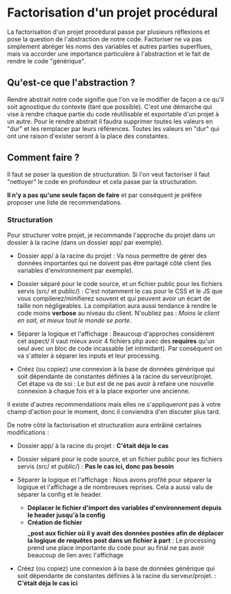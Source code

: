 # Factorisation d'un projet procédural

La factorisation d'un projet procédural passe par plusieurs réflexions et pose la question de l'abstraction de notre code. Factoriser ne va pas simplement abréger les noms des variables et autres parties superflues, mais va accorder une importance particulère à l'abstraction et le fait de rendre le code "générique".

## Qu'est-ce que l'abstraction ?

Rendre abstrait notre code signifie que l'on va le modifier de façon a ce qu'il soit agnostique du contexte (tant que possible). C'est une démarche qui vise à rendre chaque partie du code réutilisable et exportable d'un projet à un autre.
Pour le rendre abstrait il faudra supprimer toutes les valeurs en "dur" et les remplacer par leurs références. Toutes les valeurs en "dur" qui ont une raison d'exister seront à la place des constantes.

## Comment faire ?

Il faut se poser la question de structuration.
Si l'on veut factoriser il faut "nettoyer" le code en profondeur et cela passe par la structuration.

**Il n'y a pas qu'une seule façon de faire** et par conséquent je préfère proposer une liste de recommendations.

### Structuration

Pour structurer votre projet, je recommande l'approche du projet dans un dossier à la racine (dans un dossier app/ par exemple). 

- Dossier app/ à la racine du projet : Va nous permettre de gérer des données importantes qui ne doivent pas être partagé côté client (les variables d'environnement par exemple).

- Dossier séparé pour le code source, et un fichier public pour les fichiers servis (src/ et public/) : C'est notamment le cas pour le CSS et le JS que vous compilerez/minifierez souvent et qui peuvent avoir un écart de taille non négligeables. La compilation aura aussi tendance à rendre le code moins **verbose** au niveau du client. N'oubliez pas : *Moins le client en sait, et mieux tout le monde se porte*.

- Séparer la logique et l'affichage : Beaucoup d'approches considèrent cet aspect/ Il vaut mieux avoir 4 fichiers php avec des **requires** qu'un seul avec un bloc de code incassable (et intimidant). Par conséquent on va s'atteler à séparer les inputs et leur processing.

- Créez (ou copiez) une connexion à la base de données générique qui soit dépendante de constantes définies à la racine du serveur/projet. Cet étape va de soi : Le but est de ne pas avoir à refaire une nouvelle connexion à chaque fois et à la place exporter une ancienne.

Il existe d'autres recommendations mais elles ne s'appliqueront pas à votre champ d'action pour le moment, donc il conviendra d'en discuter plus tard.

De notre côté la factorisation et structuration aura entrâiné certaines modifications :

- Dossier app/ à la racine du projet : **C'était déja le cas**

- Dossier séparé pour le code source, et un fichier public pour les fichiers servis (src/ et public/) : **Pas le cas ici, donc pas besoin**

- Séparer la logique et l'affichage : Nous avons profité pour séparer la logique et l'affichage a de nombreuses reprises. Cela a aussi valu de séparer la config et le header.
    - **Déplacer le fichier d'import des variables d'environnement depuis le header jusqu'à la config**
    - **Création de fichier $$$$_post aux fichier où il y avait des données postées afin de déplacer la logique de requêtes post dans un fichier à part** : Le processing prend une place importante du code pour au final ne pas avoir beaucoup de lien avec l'affichage

- Créez (ou copiez) une connexion à la base de données générique qui soit dépendante de constantes définies à la racine du serveur/projet. : **C'était déja le cas ici** 


